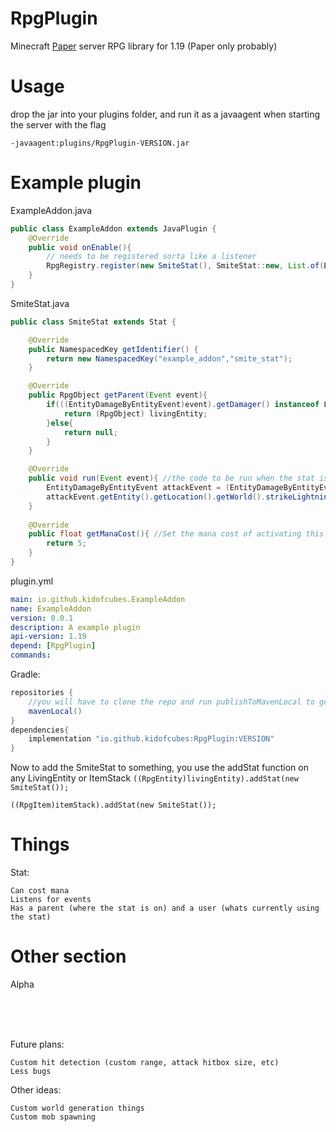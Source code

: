 # RpgPlugin
Minecraft [Paper](https://papermc.io) server RPG library for 1.19
(Paper only probably)

# Usage

drop the jar into your plugins folder, and run it as a javaagent when starting the server with the flag

`-javaagent:plugins/RpgPlugin-VERSION.jar`



# Example plugin

ExampleAddon.java
```java
public class ExampleAddon extends JavaPlugin {
    @Override
    public void onEnable(){
        // needs to be registered sorta like a listener
        RpgRegistry.register(new SmiteStat(), SmiteStat::new, List.of(EntityDamageByEntityEvent.class));
    }
}
```

SmiteStat.java
```java
public class SmiteStat extends Stat {

    @Override
    public NamespacedKey getIdentifier() {
        return new NamespacedKey("example_addon","smite_stat");
    }

    @Override
    public RpgObject getParent(Event event){
        if(((EntityDamageByEntityEvent)event).getDamager() instanceof LivingEntity livingEntity){
            return (RpgObject) livingEntity;
        }else{
            return null;
        }
    }

    @Override
    public void run(Event event){ //the code to be run when the stat is eligible to run
        EntityDamageByEntityEvent attackEvent = (EntityDamageByEntityEvent) event;
        attackEvent.getEntity().getLocation().getWorld().strikeLightning(attackEvent.getEntity().getLocation());
    }
    
    @Override
    public float getManaCost(){ //Set the mana cost of activating this stat
        return 5;
    }
}
```


plugin.yml
```yml
main: io.github.kidofcubes.ExampleAddon
name: ExampleAddon
version: 0.0.1
description: A example plugin
api-version: 1.19
depend: [RpgPlugin]
commands:
```

Gradle:

```groovy
repositories {
    //you will have to clone the repo and run publishToMavenLocal to get it in your local repo
    mavenLocal()
}
dependencies{
    implementation "io.github.kidofcubes:RpgPlugin:VERSION"
}
```

Now to add the SmiteStat to something, you use the addStat function on any LivingEntity or ItemStack
`((RpgEntity)livingEntity).addStat(new SmiteStat());`


`((RpgItem)itemStack).addStat(new SmiteStat());`

# Things

Stat:
    
    Can cost mana
    Listens for events
    Has a parent (where the stat is on) and a user (whats currently using the stat)

[//]: # (TimedStat:)

[//]: # ()
[//]: # (    A extension of Stat that gets called every `getInterval&#40;&#41;` ticks &#40;calls run with a null event&#41;)



# Other section

Alpha

<br>
<br>
<br>

Future plans: 

    Custom hit detection (custom range, attack hitbox size, etc)
    Less bugs

Other ideas:
    
    Custom world generation things
    Custom mob spawning
    

